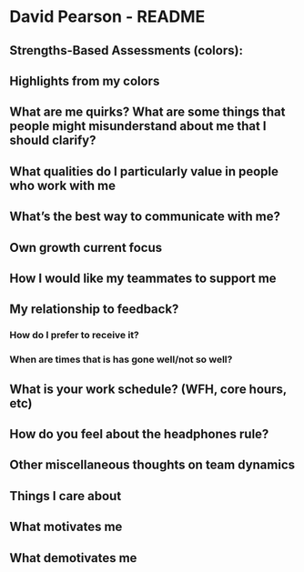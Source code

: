 # David Pearson - README

## Strengths-Based Assessments (colors):

## Highlights from my colors

## What are me quirks? What are some things that people might misunderstand about me that I should clarify?

## What qualities do I particularly value in people who work with me

## What’s the best way to communicate with me?

## Own growth current focus

## How I would like my teammates to support me

## My relationship to feedback?

### How do I prefer to receive it?

### When are times that is has gone well/not so well?

## What is your work schedule? (WFH, core hours, etc)

## How do you feel about the headphones rule?

## Other miscellaneous thoughts on team dynamics

## Things I care about

## What motivates me

## What demotivates me

